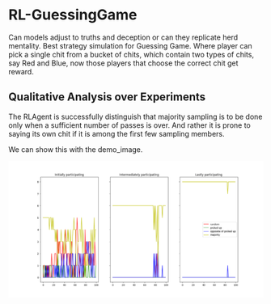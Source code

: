 # RL-GuessingGame
Can models adjust to truths and deception or can they replicate herd mentality. Best strategy simulation for Guessing Game. Where player can pick a single chit from a bucket of chits, which contain two types of chits, say Red and Blue, now those players that choose the correct chit get reward.

## Qualitative Analysis over Experiments
The RLAgent is successfully distinguish that majority sampling is to be done only when a sufficient number of passes is over. And rather it is prone to saying its own chit if it is among the first few sampling members.

We can show this with the demo_image.

![Figure](demo_results_choice_of_option.PNG)
